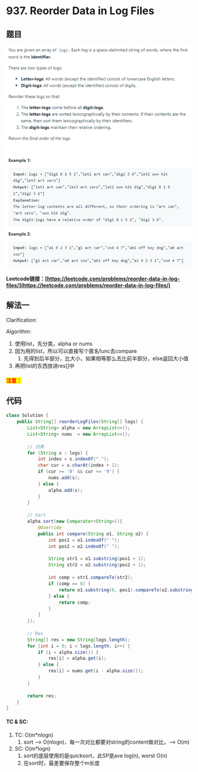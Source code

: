 # 937. Reorder Data in Log Files

## 题目

![](<../../.gitbook/assets/image (132) (1).png>)

#### Leetcode链接：[https://leetcode.com/problems/reorder-data-in-log-files/](https://leetcode.com/problems/reorder-data-in-log-files/)

## 解法一

Clarification:&#x20;

Algorithm:&#x20;

1. 使用list，先分类，alpha or nums
2. 因为用的list，所以可以直接写个匿名func去compare
   1. 先得到后半部分，比大小，如果相等那么去比前半部分，else返回大小值
3. 再把list的东西放进res\[]中

#### <mark style="color:red;">注意：</mark>

## 代码

```java
class Solution {
    public String[] reorderLogFiles(String[] logs) {
        List<String> alpha = new ArrayList<>();
        List<String> nums  = new ArrayList<>();
        
        // 归类
        for (String s : logs) {
            int index = s.indexOf(" ");
            char cur = s.charAt(index + 1);
            if (cur >= '0' && cur <= '9') {
                nums.add(s);
            } else {
                alpha.add(s);
            }
        }
        
        // Sort
        alpha.sort(new Comparator<String>(){
            @Override
            public int compare(String o1, String o2) {
                int pos1 = o1.indexOf(" ");
                int pos2 = o2.indexOf(" ");
                
                String str1 = o1.substring(pos1 + 1);
                String str2 = o2.substring(pos2 + 1);
                
                int comp = str1.compareTo(str2);
                if (comp == 0) {
                    return o1.substring(0, pos1).compareTo(o2.substring(0, pos2));
                } else {
                    return comp;
                }
            }
        });
        
        // Res
        String[] res = new String[logs.length];
        for (int i = 0; i < logs.length; i++) {
            if (i < alpha.size()) {
                res[i] = alpha.get(i);
            } else {
                res[i] = nums.get(i - alpha.size());
            }
        }
        
        return res;
    }
}
```

#### TC & SC:&#x20;

1. TC: O(m\*nlogn)
   1. sort --> O(nlogn)，每一次对比都要对string的content做对比，--> O(m)
2. SC: O(m\*logn)
   1. sort的底层使用的是quicksort，此SP是ave log(n), worst O(n)
   2. 在sort时，最差要保存整个m长度
